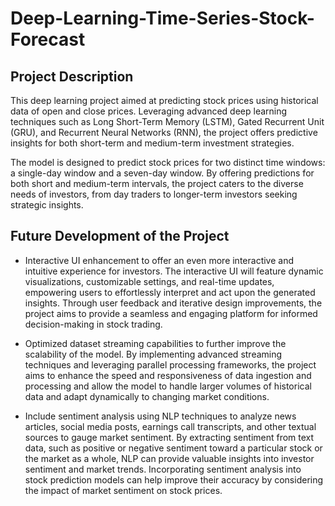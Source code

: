 # Deep-Learning-Time-Series-Stock-Forecast


## Project Description
This deep learning project aimed at predicting stock prices using historical data of open and close prices. Leveraging advanced deep learning techniques such as Long Short-Term Memory (LSTM), Gated Recurrent Unit (GRU), and Recurrent Neural Networks (RNN), the project offers predictive insights for both short-term and medium-term investment strategies.

The model is designed to predict stock prices for two distinct time windows: a single-day window and a seven-day window. By offering predictions for both short and medium-term intervals, the project caters to the diverse needs of investors, from day traders to longer-term investors seeking strategic insights.

## Future Development of the Project

* Interactive UI enhancement to offer an even more interactive and intuitive experience for investors. The interactive UI will feature dynamic visualizations, customizable settings, and real-time updates, empowering users to effortlessly interpret and act upon the generated insights. Through user feedback and iterative design improvements, the project aims to provide a seamless and engaging platform for informed decision-making in stock trading.

* Optimized dataset streaming capabilities to further improve the scalability of the model. By implementing advanced streaming techniques and leveraging parallel processing frameworks, the project aims to enhance the speed and responsiveness of data ingestion and processing and allow the model to handle larger volumes of historical data and adapt dynamically to changing market conditions.

* Include sentiment analysis using NLP techniques to analyze news articles, social media posts, earnings call transcripts, and other textual sources to gauge market sentiment. By extracting sentiment from text data, such as positive or negative sentiment toward a particular stock or the market as a whole, NLP can provide valuable insights into investor sentiment and market trends. Incorporating sentiment analysis into stock prediction models can help improve their accuracy by considering the impact of market sentiment on stock prices.
